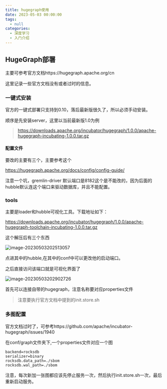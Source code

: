 ```yaml
---
title: hugegraph使用
date: 2023-05-03 00:00:00
tags: 
  - null
categories: 
  - 深度学习
  - 入门介绍
---
```


## HugeGraph部署

主要可参考官方文档https://hugegraph.apache.org/cn

这里记录一些官方文档没有或者过时的信息。

### 一键式安装

官方的一键式部署只支持到0.10，落后最新版很久了，所以必须手动安装。

顺序是先安装server，这里以当前最新版1.0为例

>https://downloads.apache.org/incubator/hugegraph/1.0.0/apache-hugegraph-incubating-1.0.0.tar.gz

#### 配置文件

要改的主要有三个，主要参考这个

https://hugegraph.apache.org/docs/config/config-guide/

注意一个坑，gremlin-driver 默认端口是8182这个是不能改的，因为后面的hubble默认连这个端口来驱动数据库，并且不能配置。

### tools

主要是loader和hubble可视化工具。下载地址如下：

https://downloads.apache.org/incubator/hugegraph/1.0.0/apache-hugegraph-toolchain-incubating-1.0.0.tar.gz

这个解压后有三个东西

![image-20230503202513057](https://typora-1309665611.cos.ap-nanjing.myqcloud.com/typora/image-20230503202513057.png)

点进其中的hubble,在其中的conf中可以更改他的启动端口。

之后直接访问该端口就是可视化界面了

![image-20230503202902726](https://typora-1309665611.cos.ap-nanjing.myqcloud.com/typora/image-20230503202902726.png)

首先可以连接自带的hugegraph，注意名称要对应properties文件

> 注意要执行官方文档中提到的init.store.sh

### 多图配置

官方文档过时了，可参考https://github.com/apache/incubator-hugegraph/issues/1940

在conf/graph文件夹下,一个properties文件对应一个图

~~~properties
backend=rocksdb
serializer=binary
rocksdb.data_path=./sbom
rocksdb.wal_path=./sbom
~~~

注意，每次新加一张图都应该先停止服务一次，然后执行init.store.sh一次，最后重新启动服务。
